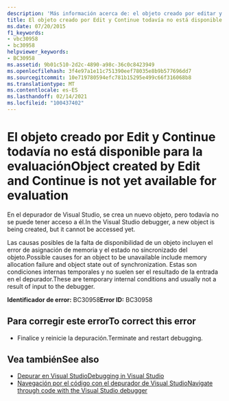 ```yaml
---
description: 'Más información acerca de: el objeto creado por editar y continuar todavía no está disponible para la evaluación'
title: El objeto creado por Edit y Continue todavía no está disponible para la evaluación
ms.date: 07/20/2015
f1_keywords:
- vbc30958
- bc30958
helpviewer_keywords:
- BC30958
ms.assetid: 9b01c510-2d2c-4890-a98c-36c0c8423949
ms.openlocfilehash: 3f4e97a1e11c751390eef78035e8b9b577696dd7
ms.sourcegitcommit: 10e719780594efc781b15295e499c66f316068b8
ms.translationtype: MT
ms.contentlocale: es-ES
ms.lasthandoff: 02/14/2021
ms.locfileid: "100437402"
---
```

# <a name="object-created-by-edit-and-continue-is-not-yet-available-for-evaluation"></a><span data-ttu-id="0beef-103">El objeto creado por Edit y Continue todavía no está disponible para la evaluación</span><span class="sxs-lookup"><span data-stu-id="0beef-103">Object created by Edit and Continue is not yet available for evaluation</span></span>

<span data-ttu-id="0beef-104">En el depurador de Visual Studio, se crea un nuevo objeto, pero todavía no se puede tener acceso a él.</span><span class="sxs-lookup"><span data-stu-id="0beef-104">In the Visual Studio debugger, a new object is being created, but it cannot be accessed yet.</span></span>  
  
 <span data-ttu-id="0beef-105">Las causas posibles de la falta de disponibilidad de un objeto incluyen el error de asignación de memoria y el estado no sincronizado del objeto.</span><span class="sxs-lookup"><span data-stu-id="0beef-105">Possible causes for an object to be unavailable include memory allocation failure and object state out of synchronization.</span></span> <span data-ttu-id="0beef-106">Estas son condiciones internas temporales y no suelen ser el resultado de la entrada en el depurador.</span><span class="sxs-lookup"><span data-stu-id="0beef-106">These are temporary internal conditions and usually not a result of input to the debugger.</span></span>  
  
 <span data-ttu-id="0beef-107">**Identificador de error:** BC30958</span><span class="sxs-lookup"><span data-stu-id="0beef-107">**Error ID:** BC30958</span></span>  
  
## <a name="to-correct-this-error"></a><span data-ttu-id="0beef-108">Para corregir este error</span><span class="sxs-lookup"><span data-stu-id="0beef-108">To correct this error</span></span>  
  
- <span data-ttu-id="0beef-109">Finalice y reinicie la depuración.</span><span class="sxs-lookup"><span data-stu-id="0beef-109">Terminate and restart debugging.</span></span>  
  
## <a name="see-also"></a><span data-ttu-id="0beef-110">Vea también</span><span class="sxs-lookup"><span data-stu-id="0beef-110">See also</span></span>

- [<span data-ttu-id="0beef-111">Depurar en Visual Studio</span><span class="sxs-lookup"><span data-stu-id="0beef-111">Debugging in Visual Studio</span></span>](/visualstudio/debugger/debugger-feature-tour)
- [<span data-ttu-id="0beef-112">Navegación por el código con el depurador de Visual Studio</span><span class="sxs-lookup"><span data-stu-id="0beef-112">Navigate through code with the Visual Studio debugger</span></span>](/visualstudio/debugger/navigating-through-code-with-the-debugger)
